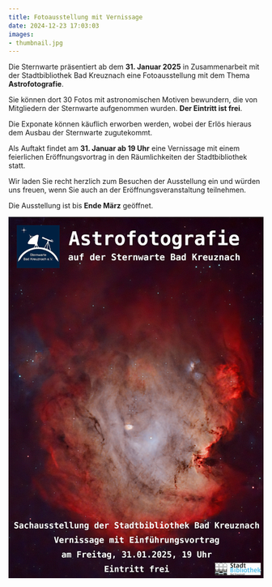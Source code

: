 ```yaml
---
title: Fotoausstellung mit Vernissage
date: 2024-12-23 17:03:03
images:
- thumbnail.jpg
---
```


Die Sternwarte präsentiert ab dem **31. Januar 2025** in Zusammenarbeit mit der Stadtbibliothek Bad Kreuznach eine Fotoausstellung mit dem Thema **Astrofotografie**. 

Sie können dort 30 Fotos mit astronomischen Motiven bewundern, die von Mitgliedern der Sternwarte aufgenommen wurden. **Der Eintritt ist frei**. 

Die Exponate können käuflich erworben werden, wobei der Erlös hieraus dem Ausbau der Sternwarte zugutekommt.

Als Auftakt findet am **31. Januar ab 19 Uhr** eine Vernissage mit einem feierlichen Eröffnungsvortrag in den Räumlichkeiten der Stadtbibliothek statt.

Wir laden Sie recht herzlich zum Besuchen der Ausstellung ein und würden uns freuen, wenn Sie auch an der Eröffnungsveranstaltung teilnehmen. 

Die Ausstellung ist bis **Ende März** geöffnet.

![Plakat der Fotoausstellung](Plakat-Fotoausstellung.jpg)